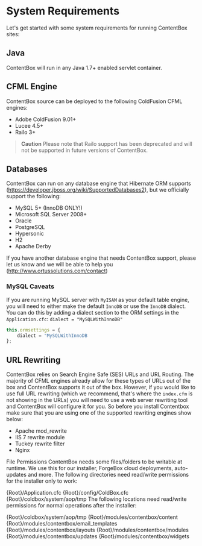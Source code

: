 # System Requirements

Let's get started with some system requirements for running ContentBox sites:

## Java
ContentBox will run in any Java 1.7+ enabled servlet container.

## CFML Engine
ContentBox source can be deployed to the following ColdFusion CFML engines:

* Adobe ColdFusion 9.01+
* Lucee 4.5+
* Railo 3+

> **Caution** Please note that Railo support has been deprecated and will not be supported in future versions of ContentBox.

## Databases
ContentBox can run on any database engine that Hibernate ORM supports (https://developer.jboss.org/wiki/SupportedDatabases2), but we officially support the following:

* MySQL 5+ (InnoDB ONLY!)
* Microsoft SQL Server 2008+
* Oracle
* PostgreSQL
* Hypersonic
* H2
* Apache Derby

If you have another database engine that needs ContentBox support, please let us know and we will be able to help you (http://www.ortussolutions.com/contact)

### MySQL Caveats 
If you are running MySQL server with `MyISAM` as your default table engine, you will need to either make the default `InnoDB` or use the `InnoDB` dialect.  You can do this by adding a dialect section to the ORM settings in the `Application.cfc`:  `dialect = "MySQLWithInnoDB"`

```js
this.ormsettings = {
    dialect = "MySQLWithInnoDB
};
```

## URL Rewriting

ContentBox relies on Search Engine Safe (SES) URLs and URL Routing.  The majority of CFML engines already allow for these types of URLs out of the box and ContentBox supports it out of the box.  However, if you would like to use full URL rewriting (which we recommend, that's where the `index.cfm` is not showing in the URLs) you will need to use a web server rewriting tool and ContentBox will configure it for you.  So before you install Contentbox make sure that you are using one of the supported rewriting engines show below:

* Apache mod_rewrite
* IIS 7 rewrite module
* Tuckey rewrite filter
* Nginx


File Permissions
ContentBox needs some files/folders to be writable at runtime.  We use this for our installer, ForgeBox cloud deployments, auto-updates and more.  The following directories need read/write permissions for the installer only to work:

{Root}/Application.cfc
{Root}/config/ColdBox.cfc
{Root}/coldbox/system/aop/tmp
The following locations need read/write permissions for normal operations after the installer:

{Root}/coldbox/system/aop/tmp
{Root}/modules/contentbox/content
{Root}/modules/contentbox/email_templates
{Root}/modules/contentbox/layouts
{Root}/modules/contentbox/modules
{Root}/modules/contentbox/updates
{Root}/modules/contentbox/widgets
